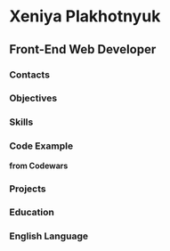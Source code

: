 # Xeniya Plakhotnyuk




## Front-End Web Developer




### Contacts


### Objectives

### Skills

### Code Example


__from Codewars__



### Projects

### Education

### English Language

